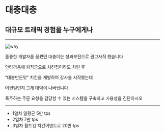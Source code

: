 # 대충대충
## 대규모 트래픽 경험을 누구에게나

---

![why](https://velog.velcdn.com/images/urtimeislimited/post/a1fa311a-a58d-4bd8-9a0a-9d971b25c47c/image.png)

훌륭한 개발자를 꿈꿨던 대충이는 성과부진으로 권고사직 했습니다

안타까움에 퇴직금으로 치킨집이라도 차린 후

“대충만든맛” 치킨을 개발하여 장사를 시작했는데

어쩐일인지 그게 대박이 나버립니다

폭주하는 주문 요청을 감당할 수 있는 시스템을 구축하고 가용성을 진단하시오

---

- 1일차 일평균 5만 tps
- 2일차 7만 tps
- 3일차 월드컵 치킨이벤트로 20만 tps
